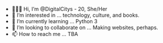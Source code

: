 - 👩🏻‍🦰 Hi, I’m @DigitalCitys - 20, She/Her
- 🧋 I’m interested in ... technology, culture, and books.
- 🌱 I’m currently learning ... Python 3
- 💞️ I’m looking to collaborate on ... Making websites, perhaps.
- 📫 How to reach me ... TBA

<!---
DigitalCitys/DigitalCitys is a ✨ special ✨ repository because its `README.md` (this file) appears on your GitHub profile.
You can click the Preview link to take a look at your changes.
--->
